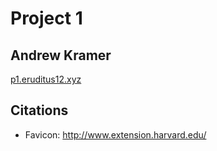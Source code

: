 # Project 1
## Andrew Kramer

[p1.eruditus12.xyz](http://p1.eruditus12.xyz)

## Citations
* Favicon: http://www.extension.harvard.edu/
